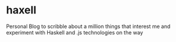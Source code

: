 # haxell
Personal Blog to scribble about a million things that interest me and experiment with Haskell and .js technologies on the way
